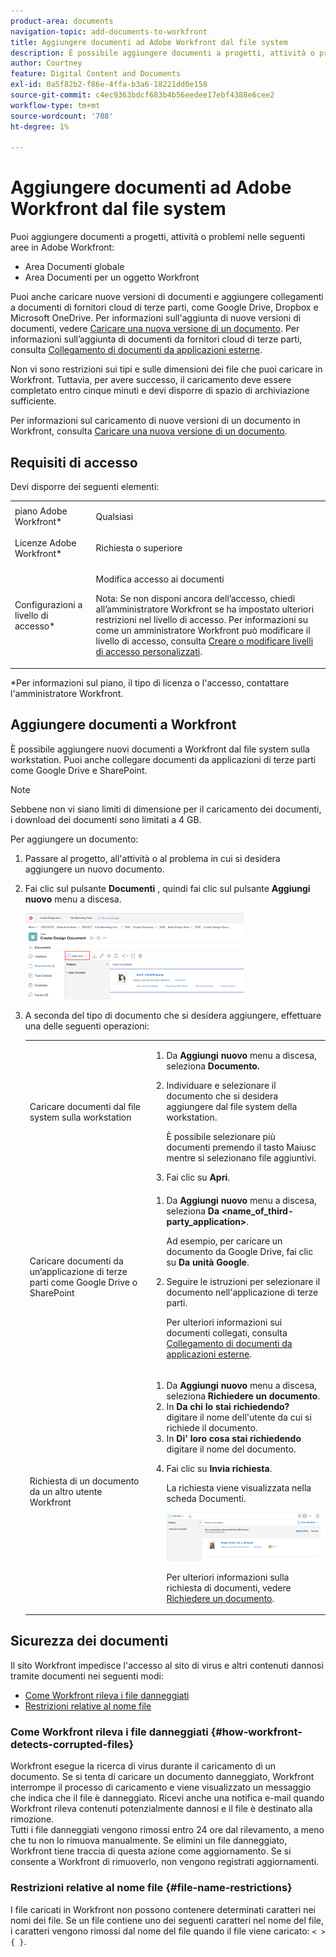 ```yaml
---
product-area: documents
navigation-topic: add-documents-to-workfront
title: Aggiungere documenti ad Adobe Workfront dal file system
description: È possibile aggiungere documenti a progetti, attività o problemi nelle seguenti aree in Adobe Workfront - EDIT ME.
author: Courtney
feature: Digital Content and Documents
exl-id: 0a5f82b2-f86e-4ffa-b3a6-18221dd0e158
source-git-commit: c4ec9363bdcf683b4b56eedee17ebf4388e6cee2
workflow-type: tm+mt
source-wordcount: '708'
ht-degree: 1%

---
```


# Aggiungere documenti ad Adobe Workfront dal file system

Puoi aggiungere documenti a progetti, attività o problemi nelle seguenti aree in Adobe Workfront:

* Area Documenti globale
* Area Documenti per un oggetto Workfront

Puoi anche caricare nuove versioni di documenti e aggiungere collegamenti a documenti di fornitori cloud di terze parti, come Google Drive, Dropbox e Microsoft OneDrive. Per informazioni sull&#39;aggiunta di nuove versioni di documenti, vedere [Caricare una nuova versione di un documento](../../documents/managing-documents/upload-new-document-version.md). Per informazioni sull’aggiunta di documenti da fornitori cloud di terze parti, consulta [Collegamento di documenti da applicazioni esterne](../../documents/adding-documents-to-workfront/link-documents-from-external-apps.md).

Non vi sono restrizioni sui tipi e sulle dimensioni dei file che puoi caricare in Workfront. Tuttavia, per avere successo, il caricamento deve essere completato entro cinque minuti e devi disporre di spazio di archiviazione sufficiente.

Per informazioni sul caricamento di nuove versioni di un documento in Workfront, consulta [Caricare una nuova versione di un documento](../../documents/managing-documents/upload-new-document-version.md).

## Requisiti di accesso

Devi disporre dei seguenti elementi:

<table style="table-layout:auto"> 
 <col> 
 <col> 
 <tbody> 
  <tr> 
   <td role="rowheader">piano Adobe Workfront*</td> 
   <td> <p> Qualsiasi</p> </td> 
  </tr> 
  <tr> 
   <td role="rowheader">Licenze Adobe Workfront*</td> 
   <td> <p>Richiesta o superiore</p> </td> 
  </tr> 
  <tr> 
   <td role="rowheader">Configurazioni a livello di accesso*</td> 
   <td> <p>Modifica accesso ai documenti</p> <p>Nota: Se non disponi ancora dell’accesso, chiedi all’amministratore Workfront se ha impostato ulteriori restrizioni nel livello di accesso. Per informazioni su come un amministratore Workfront può modificare il livello di accesso, consulta <a href="../../administration-and-setup/add-users/configure-and-grant-access/create-modify-access-levels.md" class="MCXref xref">Creare o modificare livelli di accesso personalizzati</a>.</p> </td> 
  </tr> 
 </tbody> 
</table>

&#42;Per informazioni sul piano, il tipo di licenza o l&#39;accesso, contattare l&#39;amministratore Workfront.

## Aggiungere documenti a Workfront

È possibile aggiungere nuovi documenti a Workfront dal file system sulla workstation. Puoi anche collegare documenti da applicazioni di terze parti come Google Drive e SharePoint.

>[!NOTE]
>
>Sebbene non vi siano limiti di dimensione per il caricamento dei documenti, i download dei documenti sono limitati a 4 GB.

Per aggiungere un documento:

1. Passare al progetto, all&#39;attività o al problema in cui si desidera aggiungere un nuovo documento.
1. Fai clic sul pulsante **Documenti** , quindi fai clic sul pulsante **Aggiungi nuovo** menu a discesa.

   ![](assets/add-new-350x138.png)

1. A seconda del tipo di documento che si desidera aggiungere, effettuare una delle seguenti operazioni:

   <table style="table-layout:auto"> 
    <col> 
    <col> 
    <tbody> 
     <tr> 
      <td role="rowheader">Caricare documenti dal file system sulla workstation</td> 
      <td> 
       <ol> 
        <li value="1">Da <strong>Aggiungi nuovo</strong> menu a discesa, seleziona <strong>Documento.</strong></li> 
        <li value="2"> <p>Individuare e selezionare il documento che si desidera aggiungere dal file system della workstation.<br></p> <p>È possibile selezionare più documenti premendo il tasto Maiusc mentre si selezionano file aggiuntivi.</p> </li> 
        <li value="3">Fai clic su <strong>Apri</strong>.</li> 
       </ol> </td> 
     </tr> 
     <tr> 
      <td role="rowheader">Caricare documenti da un’applicazione di terze parti come Google Drive o SharePoint</td> 
      <td> 
       <ol> 
        <li value="1"> <p>Da <strong>Aggiungi nuovo</strong> menu a discesa, seleziona <strong>Da &lt;name_of_third-party_application&gt;</strong>.</p> <p>Ad esempio, per caricare un documento da Google Drive, fai clic su <strong>Da unità Google</strong>.</p> </li> 
        <li value="2"> <p>Seguire le istruzioni per selezionare il documento nell'applicazione di terze parti.<br></p> <p>Per ulteriori informazioni sui documenti collegati, consulta <a href="../../documents/adding-documents-to-workfront/link-documents-from-external-apps.md" class="MCXref xref">Collegamento di documenti da applicazioni esterne</a>.</p> </li> 
       </ol> </td> 
     </tr> 
     <tr> 
      <td role="rowheader">Richiesta di un documento da un altro utente Workfront</td> 
      <td> 
       <ol> 
        <li value="1">Da <strong>Aggiungi nuovo</strong> menu a discesa, seleziona <strong>Richiedere un documento</strong>.</li> 
        <li value="2">In <strong>Da chi lo stai richiedendo?</strong> digitare il nome dell'utente da cui si richiede il documento.</li> 
        <li value="3">In <strong>Di' loro cosa stai richiedendo</strong> digitare il nome del documento.</li> 
        <li value="4"> <p>Fai clic su <strong>Invia richiesta</strong>.</p> <p>La richiesta viene visualizzata nella scheda Documenti.</p> <p> <img src="assets/request-a-document-350x110.png" style="width: 350;height: 110;" data-mc-conditions="QuicksilverOrClassic.Quicksilver"> </p> <p>Per ulteriori informazioni sulla richiesta di documenti, vedere <a href="../../documents/adding-documents-to-workfront/request-a-document.md" class="MCXref xref">Richiedere un documento</a>.</p> </li> 
       </ol> </td> 
     </tr> 
    </tbody> 
   </table>

## Sicurezza dei documenti

Il sito Workfront impedisce l&#39;accesso al sito di virus e altri contenuti dannosi tramite documenti nei seguenti modi:

* [Come Workfront rileva i file danneggiati](#how-workfront-detects-corrupted-files)
* [Restrizioni relative al nome file](#file-name-restrictions)

### Come Workfront rileva i file danneggiati {#how-workfront-detects-corrupted-files}

Workfront esegue la ricerca di virus durante il caricamento di un documento. Se si tenta di caricare un documento danneggiato, Workfront interrompe il processo di caricamento e viene visualizzato un messaggio che indica che il file è danneggiato. Ricevi anche una notifica e-mail quando Workfront rileva contenuti potenzialmente dannosi e il file è destinato alla rimozione.\
Tutti i file danneggiati vengono rimossi entro 24 ore dal rilevamento, a meno che tu non lo rimuova manualmente. Se elimini un file danneggiato, Workfront tiene traccia di questa azione come aggiornamento. Se si consente a Workfront di rimuoverlo, non vengono registrati aggiornamenti.

### Restrizioni relative al nome file {#file-name-restrictions}

I file caricati in Workfront non possono contenere determinati caratteri nei nomi dei file. Se un file contiene uno dei seguenti caratteri nel nome del file, i caratteri vengono rimossi dal nome del file quando il file viene caricato: `< > { }`.
